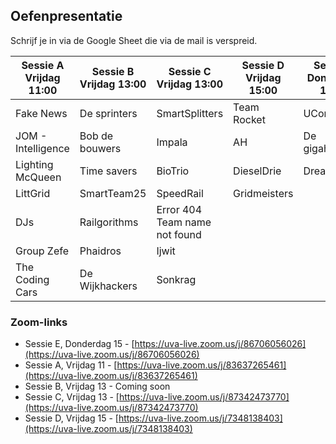 ## Oefenpresentatie

Schrijf je in via de Google Sheet die via de mail is verspreid. 

| Sessie A <br/>Vrijdag 11:00 | Sessie B <br/>Vrijdag 13:00 | Sessie C <br/>Vrijdag 13:00 | Sessie D <br/>Vrijdag 15:00 | Sessie E <br/>Donderdag 15:00 |
|--------------------------------|--------------------------------|--------------------------------|--------------------------------|----------------------------------|
| Fake News                      | De sprinters                   | SmartSplitters                 | Team Rocket                    | UConservate                      |
| JOM - Intelligence             | Bob de bouwers                 | Impala                         | AH                             | De gigahertjes                   |
| Lighting McQueen               | Time savers                    | BioTrio                        | DieselDrie                     | Dreamteam                        |
| LittGrid                       | SmartTeam25                    | SpeedRail                      | Gridmeisters                   |                                  |
| DJs                            | Railgorithms                   | Error 404 Team name not found  |                                |                                  |
| Group Zefe                     | Phaidros                       | Ijwit                          |                                |                                  |
| The Coding Cars                | De Wijkhackers                 | Sonkrag                        |                                |                                  |

### Zoom-links

* Sessie E, Donderdag 15 - [https://uva-live.zoom.us/j/86706056026](https://uva-live.zoom.us/j/86706056026)
* Sessie A, Vrijdag 11 - [https://uva-live.zoom.us/j/83637265461](https://uva-live.zoom.us/j/83637265461)
* Sessie B, Vrijdag 13 - Coming soon
* Sessie C, Vrijdag 13 - [https://uva-live.zoom.us/j/87342473770](https://uva-live.zoom.us/j/87342473770)
* Sessie D, Vrijdag 15 - [https://uva-live.zoom.us/j/7348138403](https://uva-live.zoom.us/j/7348138403)

